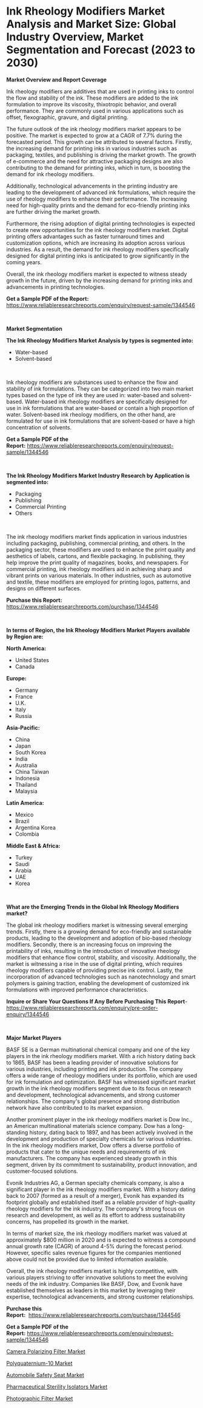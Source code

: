 <p><h1>Ink Rheology Modifiers Market Analysis and Market Size: Global Industry Overview, Market Segmentation and Forecast (2023 to 2030)</h1></p><p><strong>Market Overview and Report Coverage</strong></p>
<p><p>Ink rheology modifiers are additives that are used in printing inks to control the flow and stability of the ink. These modifiers are added to the ink formulation to improve its viscosity, thixotropic behavior, and overall performance. They are commonly used in various applications such as offset, flexographic, gravure, and digital printing.</p><p>The future outlook of the ink rheology modifiers market appears to be positive. The market is expected to grow at a CAGR of 7.7% during the forecasted period. This growth can be attributed to several factors. Firstly, the increasing demand for printing inks in various industries such as packaging, textiles, and publishing is driving the market growth. The growth of e-commerce and the need for attractive packaging designs are also contributing to the demand for printing inks, which in turn, is boosting the demand for ink rheology modifiers.</p><p>Additionally, technological advancements in the printing industry are leading to the development of advanced ink formulations, which require the use of rheology modifiers to enhance their performance. The increasing need for high-quality prints and the demand for eco-friendly printing inks are further driving the market growth.</p><p>Furthermore, the rising adoption of digital printing technologies is expected to create new opportunities for the ink rheology modifiers market. Digital printing offers advantages such as faster turnaround times and customization options, which are increasing its adoption across various industries. As a result, the demand for ink rheology modifiers specifically designed for digital printing inks is anticipated to grow significantly in the coming years.</p><p>Overall, the ink rheology modifiers market is expected to witness steady growth in the future, driven by the increasing demand for printing inks and advancements in printing technologies.</p></p>
<p><strong>Get a Sample PDF of the Report:</strong> <a href="https://www.reliableresearchreports.com/enquiry/request-sample/1344546">https://www.reliableresearchreports.com/enquiry/request-sample/1344546</a></p>
<p>&nbsp;</p>
<p><strong>Market Segmentation</strong></p>
<p><strong>The Ink Rheology Modifiers Market Analysis by types is segmented into:</strong></p>
<p><ul><li>Water-based</li><li>Solvent-based</li></ul></p>
<p>&nbsp;</p>
<p><p>Ink rheology modifiers are substances used to enhance the flow and stability of ink formulations. They can be categorized into two main market types based on the type of ink they are used in: water-based and solvent-based. Water-based ink rheology modifiers are specifically designed for use in ink formulations that are water-based or contain a high proportion of water. Solvent-based ink rheology modifiers, on the other hand, are formulated for use in ink formulations that are solvent-based or have a high concentration of solvents.</p></p>
<p><strong>Get a Sample PDF of the Report:</strong>&nbsp;<a href="https://www.reliableresearchreports.com/enquiry/request-sample/1344546">https://www.reliableresearchreports.com/enquiry/request-sample/1344546</a></p>
<p>&nbsp;</p>
<p><strong>The Ink Rheology Modifiers Market Industry Research by Application is segmented into:</strong></p>
<p><ul><li>Packaging</li><li>Publishing</li><li>Commercial Printing</li><li>Others</li></ul></p>
<p>&nbsp;</p>
<p><p>The ink rheology modifiers market finds application in various industries including packaging, publishing, commercial printing, and others. In the packaging sector, these modifiers are used to enhance the print quality and aesthetics of labels, cartons, and flexible packaging. In publishing, they help improve the print quality of magazines, books, and newspapers. For commercial printing, ink rheology modifiers aid in achieving sharp and vibrant prints on various materials. In other industries, such as automotive and textile, these modifiers are employed for printing logos, patterns, and designs on different surfaces.</p></p>
<p><strong>Purchase this Report:</strong>&nbsp; <a href="https://www.reliableresearchreports.com/purchase/1344546">https://www.reliableresearchreports.com/purchase/1344546</a></p>
<p>&nbsp;</p>
<p><strong>In terms of Region, the Ink Rheology Modifiers Market Players available by Region are:</strong></p>
<p>
    <p> <strong> North America: </strong>
        <ul>
            <li>United States</li>
            <li>Canada</li>
        </ul>
        </p> 
    <p> <strong> Europe: </strong>
        <ul>
            <li>Germany</li>
            <li>France</li>
            <li>U.K.</li>
            <li>Italy</li>
            <li>Russia</li>
        </ul>
        </p> 
    <p> <strong> Asia-Pacific: </strong>
        <ul>
            <li>China</li>
            <li>Japan</li>
            <li>South Korea</li>
            <li>India</li>
            <li>Australia</li>
            <li>China Taiwan</li>
            <li>Indonesia</li>
            <li>Thailand</li>
            <li>Malaysia</li>
        </ul>
        </p> 
    <p> <strong> Latin America: </strong>
        <ul>
            <li>Mexico</li>
            <li>Brazil</li>
            <li>Argentina Korea</li>
            <li>Colombia</li>
        </ul>
        </p> 
    <p> <strong> Middle East & Africa: </strong>
        <ul>
            <li>Turkey</li>
            <li>Saudi</li>
            <li>Arabia</li>
            <li>UAE</li>
            <li>Korea</li>
        </ul>
    </p>
    </p>
<p>&nbsp;</p>
<p><strong>What are the Emerging Trends in the Global Ink Rheology Modifiers market?</strong></p>
<p><p>The global ink rheology modifiers market is witnessing several emerging trends. Firstly, there is a growing demand for eco-friendly and sustainable products, leading to the development and adoption of bio-based rheology modifiers. Secondly, there is an increasing focus on improving the printability of inks, resulting in the introduction of innovative rheology modifiers that enhance flow control, stability, and viscosity. Additionally, the market is witnessing a rise in the use of digital printing, which requires rheology modifiers capable of providing precise ink control. Lastly, the incorporation of advanced technologies such as nanotechnology and smart polymers is gaining traction, enabling the development of customized ink formulations with improved performance characteristics.</p></p>
<p><strong>Inquire or Share Your Questions If Any Before Purchasing This Report</strong>- <a href="https://www.reliableresearchreports.com/enquiry/pre-order-enquiry/1344546">https://www.reliableresearchreports.com/enquiry/pre-order-enquiry/1344546</a></p>
<p>&nbsp;</p>
<p><strong>Major Market Players</strong></p>
<p><p>BASF SE is a German multinational chemical company and one of the key players in the ink rheology modifiers market. With a rich history dating back to 1865, BASF has been a leading provider of innovative solutions for various industries, including printing and ink production. The company offers a wide range of rheology modifiers under its portfolio, which are used for ink formulation and optimization. BASF has witnessed significant market growth in the ink rheology modifiers segment due to its focus on research and development, technological advancements, and strong customer relationships. The company's global presence and strong distribution network have also contributed to its market expansion.</p><p>Another prominent player in the ink rheology modifiers market is Dow Inc., an American multinational materials science company. Dow has a long-standing history, dating back to 1897, and has been actively involved in the development and production of specialty chemicals for various industries. In the ink rheology modifiers market, Dow offers a diverse portfolio of products that cater to the unique needs and requirements of ink manufacturers. The company has experienced steady growth in this segment, driven by its commitment to sustainability, product innovation, and customer-focused solutions.</p><p>Evonik Industries AG, a German specialty chemicals company, is also a significant player in the ink rheology modifiers market. With a history dating back to 2007 (formed as a result of a merger), Evonik has expanded its footprint globally and established itself as a reliable provider of high-quality rheology modifiers for the ink industry. The company's strong focus on research and development, as well as its effort to address sustainability concerns, has propelled its growth in the market.</p><p>In terms of market size, the ink rheology modifiers market was valued at approximately $800 million in 2020 and is expected to witness a compound annual growth rate (CAGR) of around 4-5% during the forecast period. However, specific sales revenue figures for the companies mentioned above could not be provided due to limited information available.</p><p>Overall, the ink rheology modifiers market is highly competitive, with various players striving to offer innovative solutions to meet the evolving needs of the ink industry. Companies like BASF, Dow, and Evonik have established themselves as leaders in this market by leveraging their expertise, technological advancements, and strong customer relationships.</p></p>
<p><strong>Purchase this Report:</strong>&nbsp;&nbsp;<a href="https://www.reliableresearchreports.com/purchase/1344546">https://www.reliableresearchreports.com/purchase/1344546</a></p>
<p></p>
<p><strong>Get a Sample PDF of the Report:</strong>&nbsp;<a href="https://www.reliableresearchreports.com/enquiry/request-sample/1344546">https://www.reliableresearchreports.com/enquiry/request-sample/1344546</a></p>
<p><p><a href="https://medium.com/@hotspotvendor/camera-polarizing-filter-market-size-growth-forecast-2023-2030-83e2ea03474a">Camera Polarizing Filter Market</a></p><p><a href="https://www.linkedin.com/pulse/polyquaternium-10-market-size-growth-forecast-from-2023/">Polyquaternium-10 Market</a></p><p><a href="https://www.linkedin.com/pulse/decoding-automobile-safety-seat-market-deep-dive-latest-trends/">Automobile Safety Seat Market</a></p><p><a href="https://www.linkedin.com/pulse/decoding-pharmaceutical-sterility-isolators-market-deep-skxac/">Pharmaceutical Sterility Isolators Market</a></p><p><a href="https://medium.com/@hotspotelectronicsstore/photographic-filter-market-size-growth-forecast-2023-2030-68dddde2694a">Photographic Filter Market</a></p></p>